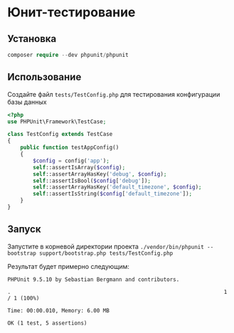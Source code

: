 # Юнит-тестирование

## Установка

```php
composer require --dev phpunit/phpunit
```


## Использование

Создайте файл `tests/TestConfig.php` для тестирования конфигурации базы данных
```php
<?php
use PHPUnit\Framework\TestCase;

class TestConfig extends TestCase
{
    public function testAppConfig()
    {
        $config = config('app');
        self::assertIsArray($config);
        self::assertArrayHasKey('debug', $config);
        self::assertIsBool($config['debug']);
        self::assertArrayHasKey('default_timezone', $config);
        self::assertIsString($config['default_timezone']);
    }
}
```

## Запуск

Запустите в корневой директории проекта `./vendor/bin/phpunit --bootstrap support/bootstrap.php tests/TestConfig.php`

Результат будет примерно следующим:

``` 
PHPUnit 9.5.10 by Sebastian Bergmann and contributors.

.                                                                   1 / 1 (100%)

Time: 00:00.010, Memory: 6.00 MB

OK (1 test, 5 assertions)
```
